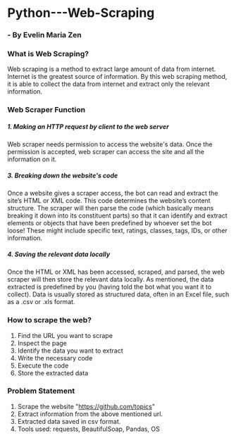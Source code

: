 # Python---Web-Scraping
### - By Evelin Maria Zen
### What is Web Scraping?
Web scraping is a method to extract large amount of data from internet. Internet is the greatest source of information. By this web scraping method, it is able to collect the data from internet and extract only the relevant information.
### Web Scraper Function
##### 1. Making an HTTP request by client to the web server
Web scraper needs permission to access the website's data. Once the permission is accepted, web scraper can access the site and all the information on it.
##### 3. Breaking down the website's code
Once a website gives a scraper access, the bot can read and extract the site’s HTML or XML code. This code determines the website’s content structure. The scraper will then parse the code (which basically means breaking it down into its constituent parts) so that it can identify and extract elements or objects that have been predefined by whoever set the bot loose! These might include specific text, ratings, classes, tags, IDs, or other information.
##### 4. Saving the relevant data locally
Once the HTML or XML has been accessed, scraped, and parsed, the web scraper will then store the relevant data locally. As mentioned, the data extracted is predefined by you (having told the bot what you want it to collect). Data is usually stored as structured data, often in an Excel file, such as a .csv or .xls format.
### How to scrape the web?
1. Find the URL you want to scrape
2. Inspect the page
3. Identify the data you want to extract
4. Write the necessary code
5. Execute the code
6. Store the extracted data
### Problem Statement
1. Scrape the website "https://github.com/topics"
2. Extract information from the above mentioned url.
3. Extracted data saved in csv format.
4. Tools used: requests, BeautifulSoap, Pandas, OS
